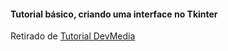#### Tutorial básico, criando uma interface no Tkinter

Retirado de [Tutorial DevMedia](https://www.devmedia.com.br/tkinter-interfaces-graficas-em-python/33956)


